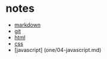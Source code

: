 # notes

* [markdown](one/00-markdown.md)
* [git](one/01-git.md)
* [html](one/02-html.md)
* [css](one/03-css.md)
* [javascript] (one/04-javascript.md)